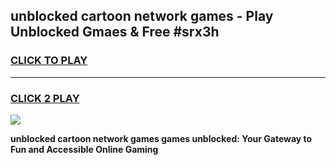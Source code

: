 
## unblocked cartoon network games - Play Unblocked Gmaes & Free #srx3h
<h3>
<a href="https://news.freeplayer.one?title=unblocked_cartoon_network_games&ref=24F">CLICK TO PLAY</a></h3>
<hr>

<h3>
<a href="https://news.freeplayer.one?title=unblocked_cartoon_network_games&ref=24F">CLICK 2 PLAY</a>
  
</h3>

<a href="https://news.freeplayer.one?title=unblocked_cartoon_network_games&ref=24F/"><img src="https://clearcache.store/games.png"></a>


**unblocked cartoon network games games unblocked: Your Gateway to Fun and Accessible Online Gaming**
